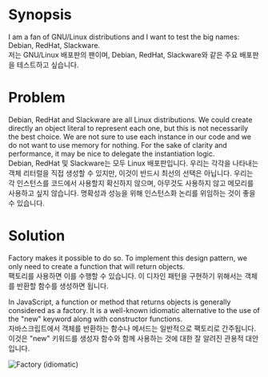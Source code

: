 # Synopsis

I am a fan of GNU/Linux distributions and I want to test the big names: Debian, RedHat, Slackware.  
저는 GNU/Linux 배포판의 팬이며, Debian, RedHat, Slackware와 같은 주요 배포판을 테스트하고 싶습니다.

# Problem

Debian, RedHat and Slackware are all Linux distributions.
We could create directly an object literal to represent each one, but this is not necessarily the best choice.
We are not sure to use each instance in our code and we do not want to use memory for nothing.
For the sake of clarity and performance, it may be nice to delegate the instantiation logic.    
Debian, RedHat 및 Slackware는 모두 Linux 배포판입니다.
우리는 각각을 나타내는 객체 리터럴을 직접 생성할 수 있지만, 이것이 반드시 최선의 선택은 아닙니다.
우리는 각 인스턴스를 코드에서 사용할지 확신하지 않으며, 아무것도 사용하지 않고 메모리를 사용하고 싶지 않습니다.
명확성과 성능을 위해 인스턴스화 논리를 위임하는 것이 좋을 수 있습니다.

# Solution

Factory makes it possible to do so. To implement this design pattern, we only need to create a function that will return objects.  
팩토리를 사용하면 이를 수행할 수 있습니다. 이 디자인 패턴을 구현하기 위해서는 객체를 반환할 함수를 생성하면 됩니다.

In JavaScript, a function or method that returns objects is generally considered as a factory. It is a well-known idiomatic alternative to the use of the "new" keyword along with constructor functions.  
자바스크립트에서 객체를 반환하는 함수나 메서드는 일반적으로 팩토리로 간주됩니다. 이것은 "new" 키워드를 생성자 함수와 함께 사용하는 것에 대한 잘 알려진 관용적 대안입니다.

![Factory (idiomatic)](Factory.png)
